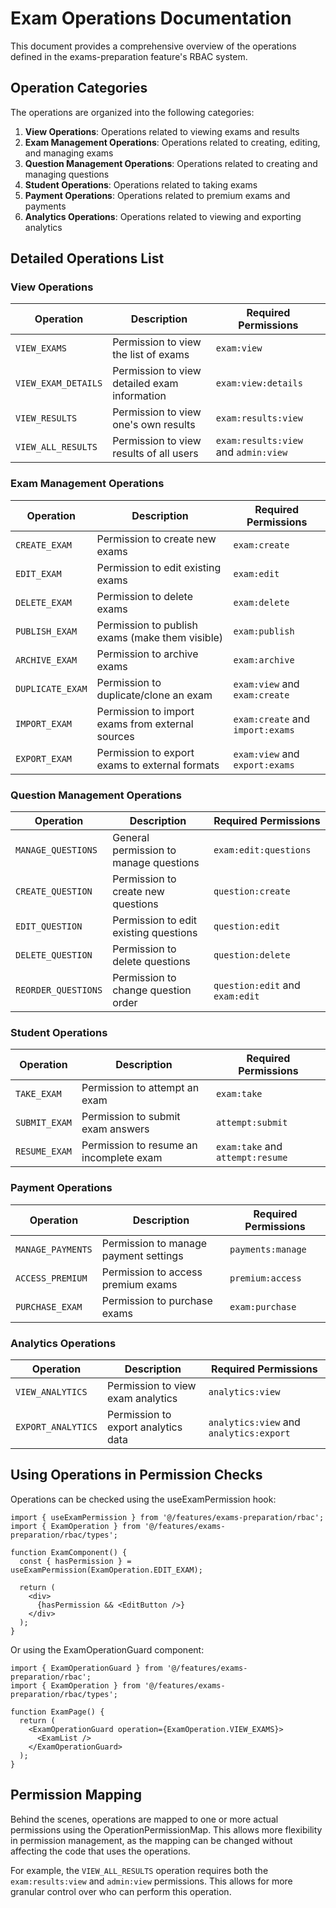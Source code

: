 # Exam Operations Documentation

This document provides a comprehensive overview of the operations defined in the exams-preparation feature's RBAC system.

## Operation Categories

The operations are organized into the following categories:

1. **View Operations**: Operations related to viewing exams and results
2. **Exam Management Operations**: Operations related to creating, editing, and managing exams
3. **Question Management Operations**: Operations related to creating and managing questions
4. **Student Operations**: Operations related to taking exams
5. **Payment Operations**: Operations related to premium exams and payments
6. **Analytics Operations**: Operations related to viewing and exporting analytics

## Detailed Operations List

### View Operations

| Operation | Description | Required Permissions |
|-----------|-------------|---------------------|
| `VIEW_EXAMS` | Permission to view the list of exams | `exam:view` |
| `VIEW_EXAM_DETAILS` | Permission to view detailed exam information | `exam:view:details` |
| `VIEW_RESULTS` | Permission to view one's own results | `exam:results:view` |
| `VIEW_ALL_RESULTS` | Permission to view results of all users | `exam:results:view` and `admin:view` |

### Exam Management Operations

| Operation | Description | Required Permissions |
|-----------|-------------|---------------------|
| `CREATE_EXAM` | Permission to create new exams | `exam:create` |
| `EDIT_EXAM` | Permission to edit existing exams | `exam:edit` |
| `DELETE_EXAM` | Permission to delete exams | `exam:delete` |
| `PUBLISH_EXAM` | Permission to publish exams (make them visible) | `exam:publish` |
| `ARCHIVE_EXAM` | Permission to archive exams | `exam:archive` |
| `DUPLICATE_EXAM` | Permission to duplicate/clone an exam | `exam:view` and `exam:create` |
| `IMPORT_EXAM` | Permission to import exams from external sources | `exam:create` and `import:exams` |
| `EXPORT_EXAM` | Permission to export exams to external formats | `exam:view` and `export:exams` |

### Question Management Operations

| Operation | Description | Required Permissions |
|-----------|-------------|---------------------|
| `MANAGE_QUESTIONS` | General permission to manage questions | `exam:edit:questions` |
| `CREATE_QUESTION` | Permission to create new questions | `question:create` |
| `EDIT_QUESTION` | Permission to edit existing questions | `question:edit` |
| `DELETE_QUESTION` | Permission to delete questions | `question:delete` |
| `REORDER_QUESTIONS` | Permission to change question order | `question:edit` and `exam:edit` |

### Student Operations

| Operation | Description | Required Permissions |
|-----------|-------------|---------------------|
| `TAKE_EXAM` | Permission to attempt an exam | `exam:take` |
| `SUBMIT_EXAM` | Permission to submit exam answers | `attempt:submit` |
| `RESUME_EXAM` | Permission to resume an incomplete exam | `exam:take` and `attempt:resume` |

### Payment Operations

| Operation | Description | Required Permissions |
|-----------|-------------|---------------------|
| `MANAGE_PAYMENTS` | Permission to manage payment settings | `payments:manage` |
| `ACCESS_PREMIUM` | Permission to access premium exams | `premium:access` |
| `PURCHASE_EXAM` | Permission to purchase exams | `exam:purchase` |

### Analytics Operations

| Operation | Description | Required Permissions |
|-----------|-------------|---------------------|
| `VIEW_ANALYTICS` | Permission to view exam analytics | `analytics:view` |
| `EXPORT_ANALYTICS` | Permission to export analytics data | `analytics:view` and `analytics:export` |

## Using Operations in Permission Checks

Operations can be checked using the useExamPermission hook:

```tsx
import { useExamPermission } from '@/features/exams-preparation/rbac';
import { ExamOperation } from '@/features/exams-preparation/rbac/types';

function ExamComponent() {
  const { hasPermission } = useExamPermission(ExamOperation.EDIT_EXAM);
  
  return (
    <div>
      {hasPermission && <EditButton />}
    </div>
  );
}
```

Or using the ExamOperationGuard component:

```tsx
import { ExamOperationGuard } from '@/features/exams-preparation/rbac';
import { ExamOperation } from '@/features/exams-preparation/rbac/types';

function ExamPage() {
  return (
    <ExamOperationGuard operation={ExamOperation.VIEW_EXAMS}>
      <ExamList />
    </ExamOperationGuard>
  );
}
```

## Permission Mapping

Behind the scenes, operations are mapped to one or more actual permissions using the OperationPermissionMap. This allows more flexibility in permission management, as the mapping can be changed without affecting the code that uses the operations.

For example, the `VIEW_ALL_RESULTS` operation requires both the `exam:results:view` and `admin:view` permissions. This allows for more granular control over who can perform this operation.

